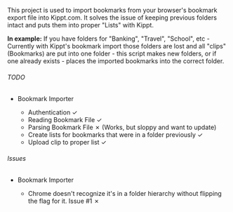 
This project is used to import bookmarks from your browser's bookmark export file into Kippt.com. It solves the issue of keeping previous folders intact and puts them into proper "Lists" with Kippt.

<b>In example:</b>
If you have folders for "Banking", "Travel", "School", etc - Currently with Kippt's bookmark import those folders are lost and all "clips" (Bookmarks) are put into one folder - this script makes new folders, or if one already exists - places the imported bookmarks into the correct folder.

<h6>TODO</h6>
<ul>
	<li>Bookmark Importer</li>
		<ul>
			<li>Authentication &#x2713;</li>
			<li>Reading Bookmark File &#x2713;</li>
			<li>Parsing Bookmark File &#x2717; (Works, but sloppy and want to update)</li>
			<li>Create lists for bookmarks that were in a folder previously &#x2713;</li>
			<li>Upload clip to proper list &#x2713;</li>
		</ul>
	</ul>
</ul>

<h6>Issues</h6>
<ul>
	<li>Bookmark Importer</li>
		<ul>
			<li>Chrome doesn't recognize it's in a folder hierarchy without flipping the flag for it. Issue #1 &#x2717;</li>
		</ul>
	</ul>
</ul>